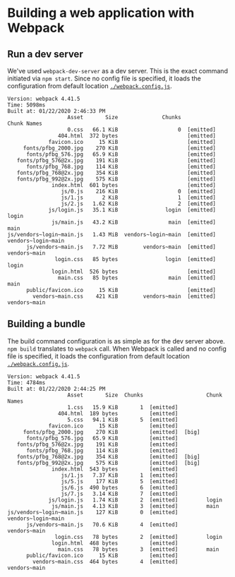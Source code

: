 # Building a web application with Webpack

## Run a dev server

We've used `webpack-dev-server` as a dev server. This is the exact command initiated via `npm start`. Since no config file is specified, it loads the configuration from default location [`./webpack.config.js`](./webpack.config.js).

```shell
Version: webpack 4.41.5
Time: 5098ms
Built at: 01/22/2020 2:46:33 PM
                   Asset       Size              Chunks             Chunk Names
                   0.css   66.1 KiB                   0  [emitted]
                404.html  372 bytes                      [emitted]
             favicon.ico     15 KiB                      [emitted]
     fonts/pfbg_2000.jpg    270 KiB                      [emitted]
      fonts/pfbg_576.jpg   65.9 KiB                      [emitted]
   fonts/pfbg_576@2x.jpg    191 KiB                      [emitted]
      fonts/pfbg_768.jpg    114 KiB                      [emitted]
   fonts/pfbg_768@2x.jpg    354 KiB                      [emitted]
   fonts/pfbg_992@2x.jpg    575 KiB                      [emitted]
              index.html  601 bytes                      [emitted]
                 js/0.js    216 KiB                   0  [emitted]
                 js/1.js      2 KiB                   1  [emitted]
                 js/2.js   1.62 KiB                   2  [emitted]
             js/login.js   35.1 KiB               login  [emitted]  login
              js/main.js   43.2 KiB                main  [emitted]  main
js/vendors~login~main.js   1.43 MiB  vendors~login~main  [emitted]  vendors~login~main
      js/vendors~main.js   7.72 MiB        vendors~main  [emitted]  vendors~main
               login.css   85 bytes               login  [emitted]  login
              login.html  526 bytes                      [emitted]
                main.css   85 bytes                main  [emitted]  main
      public/favicon.ico     15 KiB                      [emitted]
        vendors~main.css    421 KiB        vendors~main  [emitted]  vendors~main
```

## Building  a bundle

The build command configuration is as simple as for the dev server above. `npm build` translates to `webpack` call. When Webpack is called and no config file is specified, it loads the configuration from default location [`./webpack.config.js`](./webpack.config.js).

```shell
Version: webpack 4.41.5
Time: 4784ms
Built at: 01/22/2020 2:44:25 PM
                   Asset       Size  Chunks                    Chunk Names
                   1.css   15.9 KiB       1  [emitted]
                404.html  189 bytes          [emitted]
                   5.css   94.1 KiB       5  [emitted]
             favicon.ico     15 KiB          [emitted]
     fonts/pfbg_2000.jpg    270 KiB          [emitted]  [big]
      fonts/pfbg_576.jpg   65.9 KiB          [emitted]
   fonts/pfbg_576@2x.jpg    191 KiB          [emitted]
      fonts/pfbg_768.jpg    114 KiB          [emitted]
   fonts/pfbg_768@2x.jpg    354 KiB          [emitted]  [big]
   fonts/pfbg_992@2x.jpg    575 KiB          [emitted]  [big]
              index.html  543 bytes          [emitted]
                 js/1.js   7.37 KiB       1  [emitted]
                 js/5.js    177 KiB       5  [emitted]
                 js/6.js  490 bytes       6  [emitted]
                 js/7.js   3.14 KiB       7  [emitted]
             js/login.js   1.74 KiB       2  [emitted]         login
              js/main.js   4.13 KiB       3  [emitted]         main
js/vendors~login~main.js    127 KiB       0  [emitted]         vendors~login~main
      js/vendors~main.js   70.6 KiB       4  [emitted]         vendors~main
               login.css   78 bytes       2  [emitted]         login
              login.html  468 bytes          [emitted]
                main.css   78 bytes       3  [emitted]         main
      public/favicon.ico     15 KiB          [emitted]
        vendors~main.css  464 bytes       4  [emitted]         vendors~main
```

